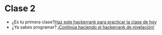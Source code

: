 
# Clase 2

- ¿Es tu primera clase?[Haz este hackerrank para practicar la clase de hoy](www.hackerrank.com/c02-elementos-basicos)
- ¿Ya sabes programar? [¡Continúa haciendo el hackerrank de nivelación!](www.hackerrank.com/c01-nivelacion)
